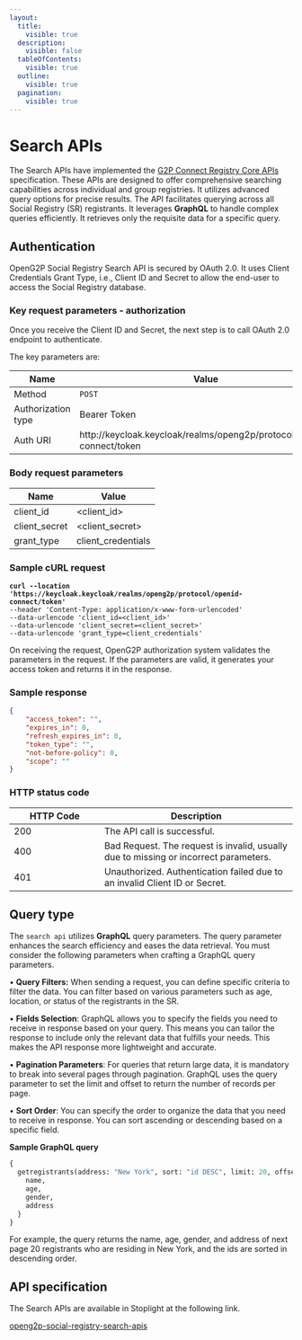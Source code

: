 ```yaml
---
layout:
  title:
    visible: true
  description:
    visible: false
  tableOfContents:
    visible: true
  outline:
    visible: true
  pagination:
    visible: true
---
```


# Search APIs

The Search APIs have implemented the [G2P Connect Registry Core APIs](https://g2p-connect.github.io/specs/release/html/registry\_core\_api\_v1.0.0.html) specification. These APIs are designed to offer comprehensive searching capabilities across individual and group registries. It utilizes advanced query options for precise results. The API facilitates querying across all Social Registry (SR) registrants. It leverages **GraphQL** to handle complex queries efficiently. It retrieves only the requisite data for a specific query.

## Authentication

OpenG2P Social Registry Search API is secured by OAuth 2.0. It uses Client Credentials Grant Type, i.e., Client ID and Secret to allow the end-user to access the Social Registry database.

### Key request parameters - authorization

Once you receive the Client ID and Secret, the next step is to call OAuth 2.0 endpoint to authenticate.

The key parameters are:

<table><thead><tr><th width="380">Name</th><th>Value</th></tr></thead><tbody><tr><td>Method</td><td><code>POST</code></td></tr><tr><td>Authorization type</td><td>Bearer Token</td></tr><tr><td>Auth URI</td><td>http://keycloak.keycloak/realms/openg2p/protocol/openid-connect/token</td></tr></tbody></table>

### Body request parameters

| Name           | Value               |
| -------------- | ------------------- |
| client\_id     | \<client\_id>       |
| client\_secret | \<client\_secret>   |
| grant\_type    | client\_credentials |

### Sample cURL request

<pre><code><strong>curl --location 'https://keycloak.keycloak/realms/openg2p/protocol/openid-connect/token'
</strong>--header 'Content-Type: application/x-www-form-urlencoded'
--data-urlencode 'client_id=&#x3C;client_id>'
--data-urlencode 'client_secret=&#x3C;client_secret>'
--data-urlencode 'grant_type=client_credentials'
</code></pre>

On receiving the request, OpenG2P authorization system validates the parameters in the request. If the parameters are valid, it generates your access token and returns it in the response.

### Sample response

```json
{
    "access_token": "",
    "expires_in": 0,
    "refresh_expires_in": 0,
    "token_type": "",
    "not-before-policy": 0,
    "scope": ""
}
```

### HTTP status code

<table><thead><tr><th width="145">HTTP Code</th><th>Description</th></tr></thead><tbody><tr><td>200</td><td>The API call is successful.</td></tr><tr><td>400</td><td>Bad Request. The request is invalid, usually due to missing or incorrect parameters.</td></tr><tr><td>401</td><td>Unauthorized.  Authentication failed due to an invalid Client ID or Secret.</td></tr></tbody></table>

## Query type

The `search api` utilizes **GraphQL** query parameters. The query parameter enhances the search efficiency and eases the data retrieval.  You must consider the following parameters when crafting a GraphQL query parameters.

• **Query Filters:** When sending a request, you can define specific criteria to filter the data. You can filter based on various parameters such as age, location, or status of the registrants in the SR.

• **Fields Selection**: GraphQL allows you to specify the fields you need to receive in response based on your query. This means you can tailor the response to include only the relevant data that fulfills your needs. This makes the API response more lightweight and accurate.

• **Pagination Parameters**: For queries that return large data, it is mandatory to break into several pages through pagination. GraphQL uses the query parameter to set the limit  and offset to return the number of records per page.

• **Sort Order**: You can specify the order to organize the data that you need to receive in response. You can sort ascending or descending based on a specific field.

**Sample GraphQL query**

```graphql
{
  getregistrants(address: "New York", sort: "id DESC", limit: 20, offset: 20) {
    name,
    age,
    gender,
    address
  }
}
```

For example, the query returns the name, age, gender, and address of next page 20 registrants who are residing in New York, and the ids are sorted in descending order.

## API specification

The Search APIs are available in Stoplight at the following link.

[openg2p-social-registry-search-apis](https://openg2p.stoplight.io/docs/openg2p-social-registry/branches/main/yh3dm5ylwbwq7-g2-p-connect-registry-sync)
